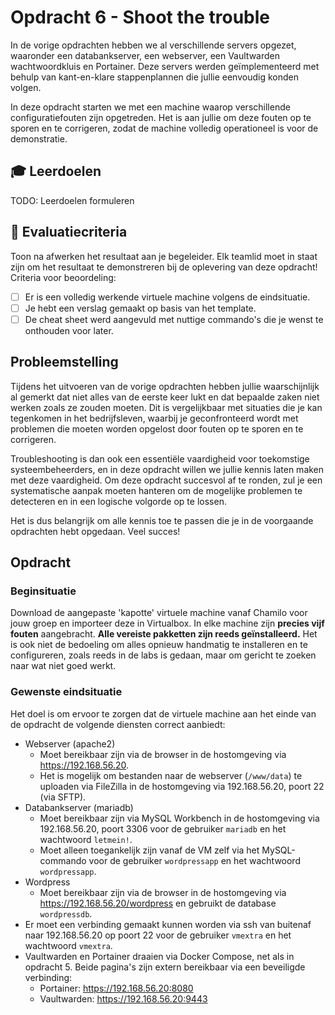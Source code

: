 # Opdracht 6 - Shoot the trouble

In de vorige opdrachten hebben we al verschillende servers opgezet, waaronder een databankserver, een webserver, een Vaultwarden wachtwoordkluis en Portainer. Deze servers werden geïmplementeerd met behulp van kant-en-klare stappenplannen die jullie eenvoudig konden volgen.

In deze opdracht starten we met een machine waarop verschillende configuratiefouten zijn opgetreden. Het is aan jullie om deze fouten op te sporen en te corrigeren, zodat de machine volledig operationeel is voor de demonstratie.

## :mortar_board: Leerdoelen

TODO: Leerdoelen formuleren

## :memo: Evaluatiecriteria

Toon na afwerken het resultaat aan je begeleider. Elk teamlid moet in staat zijn om het resultaat te demonstreren bij de oplevering van deze opdracht! Criteria voor beoordeling:

- [ ] Er is een volledig werkende virtuele machine volgens de eindsituatie.
- [ ] Je hebt een verslag gemaakt op basis van het template.
- [ ] De cheat sheet werd aangevuld met nuttige commando's die je wenst te onthouden voor later.

## Probleemstelling

Tijdens het uitvoeren van de vorige opdrachten hebben jullie waarschijnlijk al gemerkt dat niet alles van de eerste keer lukt en dat bepaalde zaken niet werken zoals ze zouden moeten. Dit is vergelijkbaar met situaties die je kan tegenkomen in het bedrijfsleven, waarbij je geconfronteerd wordt met problemen die moeten worden opgelost door fouten op te sporen en te corrigeren.

Troubleshooting is dan ook een essentiële vaardigheid voor toekomstige systeembeheerders, en in deze opdracht willen we jullie kennis laten maken met deze vaardigheid. Om deze opdracht succesvol af te ronden, zul je een systematische aanpak moeten hanteren om de mogelijke problemen te detecteren en in een logische volgorde op te lossen.

Het is dus belangrijk om alle kennis toe te passen die je in de voorgaande opdrachten hebt opgedaan. Veel succes!

## Opdracht

### Beginsituatie

Download de aangepaste 'kapotte' virtuele machine vanaf Chamilo voor jouw groep en importeer deze in Virtualbox. In elke machine zijn **precies vijf fouten** aangebracht. **Alle vereiste pakketten zijn reeds geïnstalleerd.** Het is ook niet de bedoeling om alles opnieuw handmatig te installeren en te configureren, zoals reeds in de labs is gedaan, maar om gericht te zoeken naar wat niet goed werkt.

### Gewenste eindsituatie

Het doel is om ervoor te zorgen dat de virtuele machine aan het einde van de opdracht de volgende diensten correct aanbiedt:

- Webserver (apache2)
  - Moet bereikbaar zijn via de browser in de hostomgeving via <https://192.168.56.20>.
  - Het is mogelijk om bestanden naar de webserver (`/www/data`) te uploaden via FileZilla in de hostomgeving via 192.168.56.20, poort 22 (via SFTP).
- Databankserver (mariadb)
  - Moet bereikbaar zijn via MySQL Workbench in de hostomgeving via 192.168.56.20, poort 3306 voor de gebruiker `mariadb` en het wachtwoord `letmein!`.
  - Moet alleen toegankelijk zijn vanaf de VM zelf via het MySQL-commando voor de gebruiker `wordpressapp` en het wachtwoord `wordpressapp`.
- Wordpress
  - Moet bereikbaar zijn via de browser in de hostomgeving via <https://192.168.56.20/wordpress> en gebruikt de database `wordpressdb`.
- Er moet een verbinding gemaakt kunnen worden via ssh van buitenaf naar 192.168.56.20 op poort 22 voor de gebruiker `vmextra` en het wachtwoord `vmextra`.
- Vaultwarden en Portainer draaien via Docker Compose, net als in opdracht 5. Beide pagina's zijn extern bereikbaar via een beveiligde verbinding:
  - Portainer: <https://192.168.56.20:8080>
  - Vaultwarden: <https://192.168.56.20:9443>
